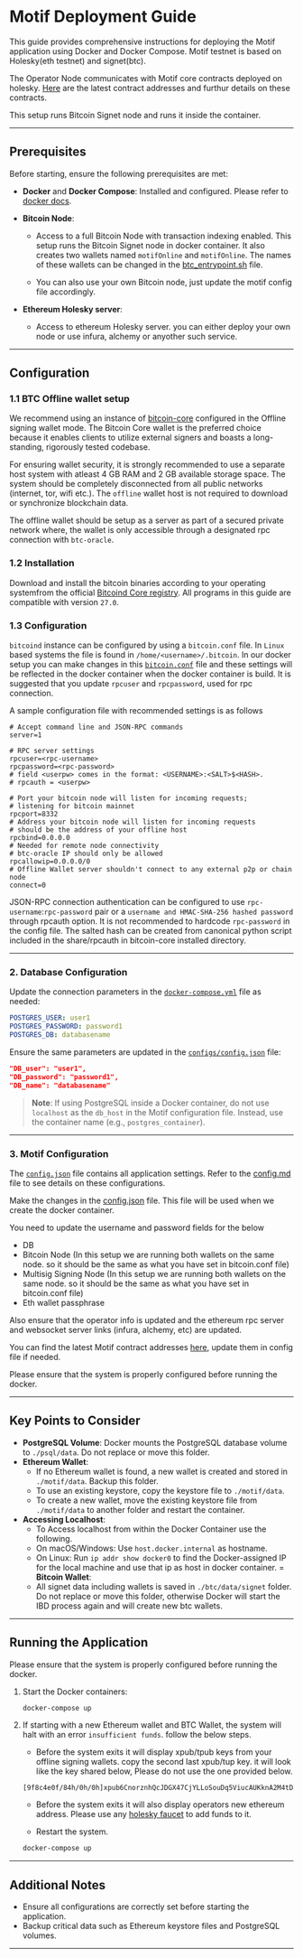 # Motif Deployment Guide

This guide provides comprehensive instructions for deploying the Motif application using Docker and Docker Compose. Motif testnet is based on Holesky(eth testnet) and signet(btc).

The Operator Node communicates with Motif core contracts deployed on holesky. [Here](https://github.com/Layr-Labs/eigenlayer-contracts/tree/testnet-holesky?tab=readme-ov-file#current-testnet-deployment) are the latest contract addresses and furthur details on these contracts.

This setup runs Bitcoin Signet node and runs it inside the container.

---

## Prerequisites

Before starting, ensure the following prerequisites are met:

- **Docker** and **Docker Compose**: Installed and configured. Please refer to [docker docs](https://docs.docker.com/get-started/).
- **Bitcoin Node**: 
  - Access to a full Bitcoin Node with transaction indexing enabled. This setup runs the Bitcoin Signet node in docker container. It also creates two wallets named `motifOnline` and `motifOnline`. The names of these wallets can be changed in the [btc_entrypoint.sh](https://github.com/motif-project/motif-node-docker/blob/btc-docker/btc/btc_entrypoint.sh) file.

  - You can also use your own Bitcoin node, just update the motif config file accordingly.

- **Ethereum Holesky server**:
    - Access to ethereum Holesky server. you can either deploy your own node or use infura, alchemy or anyother such service. 

---

## Configuration

### 1.1 BTC Offline wallet setup 

We recommend using an instance of [bitcoin-core](https://bitcoin.org/en/releases/27.0/) configured in the Offline signing wallet mode. The Bitcoin Core wallet is the preferred choice because it enables clients to utilize external signers and boasts a long-standing, rigorously tested codebase.

For ensuring wallet security, it is strongly recommended to use a separate host system with atleast 4 GB RAM and 2 GB available storage space. The system should be completely disconnected from all public networks (internet, tor, wifi etc.). The `offline` wallet host is not required to download or synchronize blockchain data.

The offline wallet should be setup as a server as part of a secured private network where, the wallet is only accessible through a designated rpc connection with `btc-oracle`. 

### 1.2 Installation

Download and install the bitcoin binaries according to your operating systemfrom the official [Bitcoind Core registry](https://bitcoincore.org/bin/bitcoin-core-27.0/). All programs in this guide are compatible with version `27.0`.

### 1.3 Configuration
`bitcoind` instance can be configured by using a `bitcoin.conf` file. In `Linux` based systems the file is found in `/home/<username>/.bitcoin`. In our docker setup you can make changes in this [`bitcoin.conf`](https://github.com/motif-project/motif-node-docker/blob/btc-docker/btc/data/bitcoin.conf) file and these settings will be reflected in the docker container when the docker container is build. It is suggested that you update `rpcuser` and `rpcpassword`, used for rpc connection. 

A sample configuration file with recommended settings is as follows
```shell
# Accept command line and JSON-RPC commands
server=1

# RPC server settings
rpcuser=<rpc-username>
rpcpassword=<rpc-password>
# field <userpw> comes in the format: <USERNAME>:<SALT>$<HASH>.
# rpcauth = <userpw>

# Port your bitcoin node will listen for incoming requests;
# listening for bitcoin mainnet
rpcport=8332 
# Address your bitcoin node will listen for incoming requests
# should be the address of your offline host
rpcbind=0.0.0.0
# Needed for remote node connectivity
# btc-oracle IP should only be allowed 
rpcallowip=0.0.0.0/0
# Offline Wallet server shouldn't connect to any external p2p or chain node
connect=0
```

JSON-RPC connection authentication can be configured to use `rpc-username`:`rpc-password` pair or a `username and HMAC-SHA-256 hashed password` through rpcauth option. It is not recommended to hardcode `rpc-password` in the config file. The salted hash can be created from canonical python script included in the share/rpcauth in bitcoin-core installed directory. 

---

### 2. Database Configuration

Update the connection parameters in the [`docker-compose.yml`](https://github.com/motif-project/motif-node-docker/blob/main/docker-compose.yml) file as needed:
```yaml
POSTGRES_USER: user1
POSTGRES_PASSWORD: password1
POSTGRES_DB: databasename
```

Ensure the same parameters are updated in the [`configs/config.json`](https://github.com/motif-project/motif-node-docker/blob/main/configs/config.json) file:
```json
"DB_user": "user1",
"DB_password": "password1",
"DB_name": "databasename"
```

> **Note**: If using PostgreSQL inside a Docker container, do not use `localhost` as the `db_host` in the Motif configuration file. Instead, use the container name (e.g., `postgres_container`).

---

### 3. Motif Configuration

The [`config.json`](https://github.com/motif-project/motif-node-docker/blob/main/configs/config.json) file contains all application settings. Refer to the [config.md](https://github.com/motif-project/motif-node-docker/blob/main/configs/config.md) file to see details on these configurations. 

Make the changes in the [config.json](https://github.com/motif-project/motif-node-docker/blob/main/configs/config.json) file. This file will be used when we create the docker container. 

You need to update the username and password fields for the below
- DB
- Bitcoin Node (In this setup we are running both wallets on the same node. so it should be the same as what you have set in bitcoin.conf file) 
- Multisig Signing Node (In this setup we are running both wallets on the same node. so it should be the same as what you have set in bitcoin.conf file) 
- Eth wallet passphrase

Also ensure that the operator info is updated and the ethereum rpc server and websocket server links (infura, alchemy, etc) are updated.

You can find the latest Motif contract addresses [here](https://github.com/Layr-Labs/eigenlayer-contracts/tree/testnet-holesky?tab=readme-ov-file#current-testnet-deployment), update them in config file if needed.

Please ensure that the system is properly configured before running the docker. 

---

## Key Points to Consider

- **PostgreSQL Volume**: Docker mounts the PostgreSQL database volume to `./psql/data`. Do not replace or move this folder.
- **Ethereum Wallet**: 
  - If no Ethereum wallet is found, a new wallet is created and stored in `./motif/data`. Backup this folder.
  - To use an existing keystore, copy the keystore file to `./motif/data`.
  - To create a new wallet, move the existing keystore file from `./motif/data` to another folder and restart the container.
- **Accessing Localhost**:
  - To Access localhost from within the Docker Container use the following.
  - On macOS/Windows: Use `host.docker.internal` as hostname.
  - On Linux: Run `ip addr show docker0` to find the Docker-assigned IP for the local machine and use that ip as host in docker container.
= **Bitcoin Wallet**:
  - All signet data including wallets is saved in `./btc/data/signet` folder. Do not replace or move this folder, otherwise Docker will start the IBD process again and will create new btc wallets.

---

## Running the Application

Please ensure that the system is properly configured before running the docker. 

1. Start the Docker containers:
   ```bash
   docker-compose up
   ```

2. If starting with a new Ethereum wallet and BTC Wallet, the system will halt with an error `insufficient funds`. follow the below steps.
   - Before the system exits it will display xpub/tpub keys from your offline signing wallets. copy the second last xpub/tup key. it will look like the key shared below, Please do not use the one provided below.

    ```
    [9f8c4e0f/84h/0h/0h]xpub6CnorznhQcJDGX47CjYLLoSouDq5ViucAUKknA2M4tDyLUXmTLNE3mzN9vgsQzrv3ZGF2dstz7KccK6oaan6UfUpeFxrEkNxY7pT7atpTpK/0/*
    ``` 

   - Before the system exits it will also display operators new ethereum address. Please use any [holesky faucet](https://cloud.google.com/application/web3/faucet/ethereum/holesky) to add funds to it.

   - Restart the system. 
    ```bash
    docker-compose up
    ```

---

## Additional Notes

- Ensure all configurations are correctly set before starting the application.
- Backup critical data such as Ethereum keystore files and PostgreSQL volumes.

---

